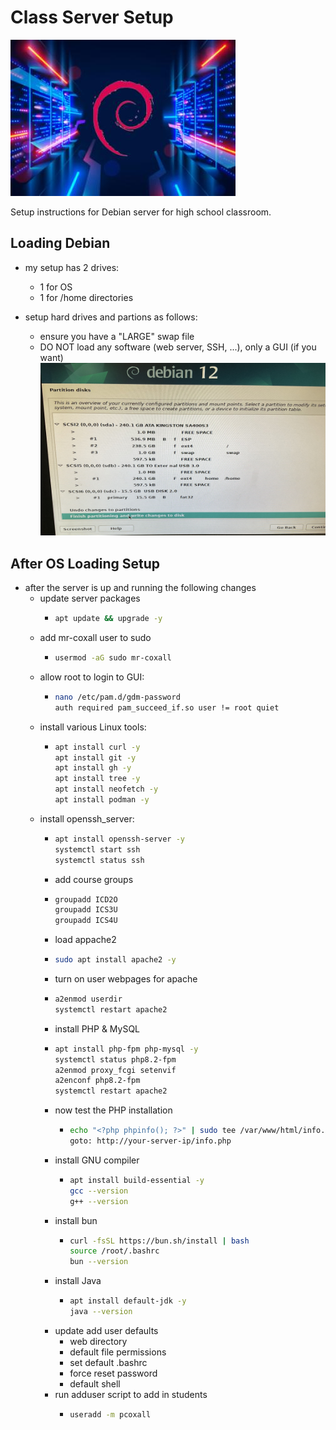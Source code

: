 # Class Server Setup

![Deban Server image](./images/debian%20_server.jpg)

Setup instructions for Debian server for high school classroom.

## Loading Debian

- my setup has 2 drives:
  - 1 for OS
  - 1 for /home directories

- setup hard drives and partions as follows:
  - ensure you have a "LARGE" swap file
  - DO NOT load any software (web server, SSH, ...), only a GUI (if you want)
![Debian Server Partition setup](./images/Debian_drive_partion_setup.jpg)

## After OS Loading Setup

- after the server is up and running the following changes
  - update server packages
    - ```sh
      apt update && upgrade -y
      ```
  - add mr-coxall user to sudo
    - ```sh
      usermod -aG sudo mr-coxall
      ```
  - allow root to login to GUI:
    - ```sh
      nano /etc/pam.d/gdm-password
      auth required pam_succeed_if.so user != root quiet
      ```
  - install various Linux tools:
    - ```sh
      apt install curl -y
      apt install git -y
      apt install gh -y
      apt install tree -y
      apt install neofetch -y
      apt install podman -y
      ```
  - install openssh_server:
    - ```sh
      apt install openssh-server -y
      systemctl start ssh
      systemctl status ssh
      ```
    - add course groups
    - ```sh
      groupadd ICD2O
      groupadd ICS3U
      groupadd ICS4U
      ```
    - load appache2
    - ```sh
      sudo apt install apache2 -y
      ```
    - turn on user webpages for apache
    - ```sh
      a2enmod userdir
      systemctl restart apache2
      ```
    - install PHP & MySQL
    - ```sh
      apt install php-fpm php-mysql -y
      systemctl status php8.2-fpm
      a2enmod proxy_fcgi setenvif
      a2enconf php8.2-fpm
      systemctl restart apache2
      ```
    - now test the PHP installation
        - ```sh
          echo "<?php phpinfo(); ?>" | sudo tee /var/www/html/info.php
          goto: http://your-server-ip/info.php
          ```
    - install GNU compiler
        - ```sh
          apt install build-essential -y
          gcc --version
          g++ --version
          ```
    - install bun
        - ```sh
          curl -fsSL https://bun.sh/install | bash
          source /root/.bashrc
          bun --version
          ```
    - install Java
        - ```sh
          apt install default-jdk -y
          java --version
          ```
    - update add user defaults
      - web directory
      - default file permissions
      - set default .bashrc
      - force reset password
      - default shell
    - run adduser script to add in students
        - ```sh
          useradd -m pcoxall
          ```

